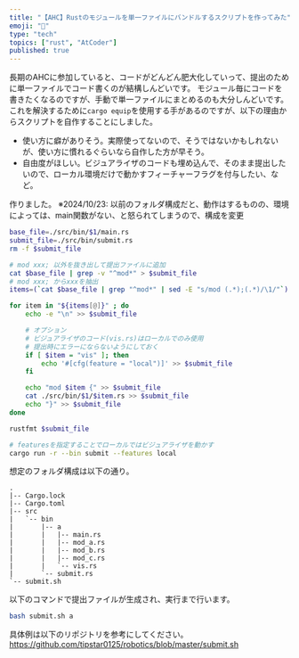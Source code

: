 ```yaml
---
title: "【AHC】Rustのモジュールを単一ファイルにバンドルするスクリプトを作ってみた"
emoji: "🏃"
type: "tech"
topics: ["rust", "AtCoder"]
published: true
---
```


長期のAHCに参加していると、コードがどんどん肥大化していって、提出のために単一ファイルでコード書くのが結構しんどいです。
モジュール毎にコードを書きたくなるのですが、手動で単一ファイルにまとめるのも大分しんどいです。
これを解決するために`cargo equip`を使用する手があるのですが、以下の理由からスクリプトを自作することにしました。
- 使い方に癖がありそう。実際使ってないので、そうではないかもしれないが、使い方に慣れるぐらいなら自作した方が早そう。
- 自由度がほしい。ビジュアライザのコードも埋め込んで、そのまま提出したいので、ローカル環境だけで動かすフィーチャーフラグを付与したい、など。


作りました。
※2024/10/23: 以前のフォルダ構成だと、動作はするものの、環境によっては、main関数がない、と怒られてしまうので、構成を変更

```bash
base_file=./src/bin/$1/main.rs
submit_file=./src/bin/submit.rs
rm -f $submit_file

# mod xxx; 以外を抜き出して提出ファイルに追加
cat $base_file | grep -v "^mod*" > $submit_file
# mod xxx; からxxxを抽出
items=(`cat $base_file | grep "^mod*" | sed -E "s/mod (.*);(.*)/\1/"`)

for item in "${items[@]}" ; do
    echo -e "\n" >> $submit_file

    # オプション
    # ビジュアライザのコード(vis.rs)はローカルでのみ使用
    # 提出時にエラーにならないようにしておく
    if [ $item = "vis" ]; then
        echo '#[cfg(feature = "local")]' >> $submit_file
    fi

    echo "mod $item {" >> $submit_file
    cat ./src/bin/$1/$item.rs >> $submit_file
    echo "}" >> $submit_file
done

rustfmt $submit_file

# featuresを指定することでローカルではビジュアライザを動かす
cargo run -r --bin submit --features local
```

想定のフォルダ構成は以下の通り。
```
.
|-- Cargo.lock
|-- Cargo.toml
|-- src
|   `-- bin
|       |-- a
|       |   |-- main.rs
|       |   |-- mod_a.rs
|       |   |-- mod_b.rs
|       |   |-- mod_c.rs
|       |   `-- vis.rs
|       `-- submit.rs
`-- submit.sh
```

以下のコマンドで提出ファイルが生成され、実行まで行います。
```bash
bash submit.sh a
```


具体例は以下のリポジトリを参考にしてください。
https://github.com/tipstar0125/robotics/blob/master/submit.sh